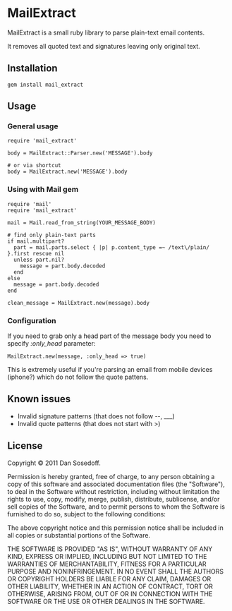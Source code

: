 # MailExtract

MailExtract is a small ruby library to parse plain-text email contents.

It removes all quoted text and signatures leaving only original text. 

## Installation

    gem install mail_extract

## Usage

### General usage

    require 'mail_extract'

    body = MailExtract::Parser.new('MESSAGE').body

    # or via shortcut
    body = MailExtract.new('MESSAGE').body

### Using with Mail gem

    require 'mail'
    require 'mail_extract'

    mail = Mail.read_from_string(YOUR_MESSAGE_BODY)
    
    # find only plain-text parts
    if mail.multipart?
      part = mail.parts.select { |p| p.content_type =~ /text\/plain/ }.first rescue nil
      unless part.nil?
        message = part.body.decoded
      end
    else
      message = part.body.decoded
    end

    clean_message = MailExtract.new(message).body

### Configuration

If you need to grab only a head part of the message body you need to specify *:only_head* parameter:

    MailExtract.new(message, :only_head => true)

This is extremely useful if you're parsing an email from mobile devices (iphone?) which do not follow the quote pattens.

## Known issues

- Invalid signature patterns (that does not follow --, ___)
- Invalid quote patterns (that does not start with >)

## License

Copyright © 2011 Dan Sosedoff.

Permission is hereby granted, free of charge, to any person obtaining a copy of this software and associated documentation files (the "Software"), to deal in the Software without restriction, including without limitation the rights to use, copy, modify, merge, publish, distribute, sublicense, and/or sell copies of the Software, and to permit persons to whom the Software is furnished to do so, subject to the following conditions:

The above copyright notice and this permission notice shall be included in all copies or substantial portions of the Software.

THE SOFTWARE IS PROVIDED "AS IS", WITHOUT WARRANTY OF ANY KIND, EXPRESS OR IMPLIED, INCLUDING BUT NOT LIMITED TO THE WARRANTIES OF MERCHANTABILITY, FITNESS FOR A PARTICULAR PURPOSE AND NONINFRINGEMENT. IN NO EVENT SHALL THE AUTHORS OR COPYRIGHT HOLDERS BE LIABLE FOR ANY CLAIM, DAMAGES OR OTHER LIABILITY, WHETHER IN AN ACTION OF CONTRACT, TORT OR OTHERWISE, ARISING FROM, OUT OF OR IN CONNECTION WITH THE SOFTWARE OR THE USE OR OTHER DEALINGS IN THE SOFTWARE.